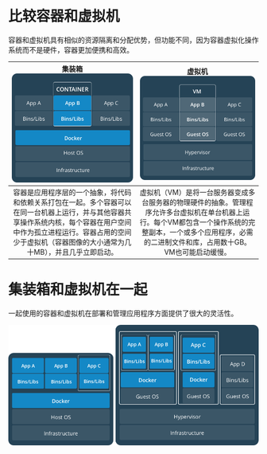 <!-- toc -->

# 比较容器和虚拟机

容器和虚拟机具有相似的资源隔离和分配优势，但功能不同，因为容器虚拟化操作系统而不是硬件，容器更加便携和高效。

| 集装箱![](/assets/Containers.png) | 虚拟机![](/assets/VirtualMachines.png) |
| :---: | :---: |
| 容器是应用程序层的一个抽象，将代码和依赖关系打包在一起。多个容器可以在同一台机器上运行，并与其他容器共享操作系统内核，每个容器在用户空间中作为孤立进程运行。容器占用的空间少于虚拟机（容器图像的大小通常为几十MB），并且几乎立即启动。 | 虚拟机（VM）是将一台服务器变成多台服务器的物理硬件的抽象。管理程序允许多台虚拟机在单台机器上运行。每个VM都包含一个操作系统的完整副本，一个或多个应用程序，必需的二进制文件和库，占用数十GB。VM也可能启动缓慢。 |

# 集装箱和虚拟机在一起

一起使用的容器和虚拟机在部署和管理应用程序方面提供了很大的灵活性。  

![](/assets/containers-vms-together.png)

